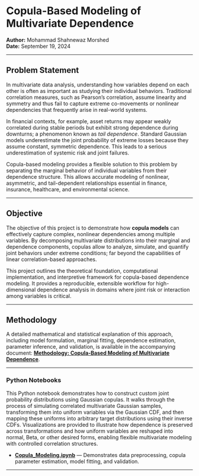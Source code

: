 # Copula-Based Modeling of Multivariate Dependence

**Author:** Mohammad Shahnewaz Morshed  
**Date:** September 19, 2024  

---

## Problem Statement  
In multivariate data analysis, understanding how variables depend on each other is often as important as studying their individual behaviors. Traditional correlation measures, such as Pearson’s correlation, assume linearity and symmetry and thus fail to capture extreme co-movements or nonlinear dependencies that frequently arise in real-world systems.  

In financial contexts, for example, asset returns may appear weakly correlated during stable periods but exhibit strong dependence during downturns; a phenomenon known as *tail dependence*. Standard Gaussian models underestimate the joint probability of extreme losses because they assume constant, symmetric dependence. This leads to a serious underestimation of systemic risk and joint failures.  

Copula-based modeling provides a flexible solution to this problem by separating the marginal behavior of individual variables from their dependence structure. This allows accurate modeling of nonlinear, asymmetric, and tail-dependent relationships essential in finance, insurance, healthcare, and environmental science.  

---

## Objective  
The objective of this project is to demonstrate how **copula models** can effectively capture complex, nonlinear dependencies among multiple variables. By decomposing multivariate distributions into their marginal and dependence components, copulas allow to analyze, simulate, and quantify joint behaviors under extreme conditions; far beyond the capabilities of linear correlation-based approaches.  

This project outlines the theoretical foundation, computational implementation, and interpretive framework for copula-based dependence modeling. It provides a reproducible, extensible workflow for high-dimensional dependence analysis in domains where joint risk or interaction among variables is critical.  

---

## Methodology  
A detailed mathematical and statistical explanation of this approach, including model formulation, marginal fitting, dependence estimation, parameter inference, and validation, is available in the accompanying document: **[Methodology: Copula-Based Modeling of Multivariate Dependence](https://github.com/ShahnewazMorshed/Gaussian-Copula/blob/main/Copula-Based%20Modeling%20of%20Multivariate%20Dependence.pdf)**.    

---

### Python Notebooks  
This Python notebook demonstrates how to construct custom joint probability distributions using Gaussian copulas. It walks through the process of simulating correlated multivariate Gaussian samples, transforming them into uniform variables via the Gaussian CDF, and then mapping these uniforms into arbitrary target distributions using their inverse CDFs. Visualizations are provided to illustrate how dependence is preserved across transformations and how uniform variables are reshaped into normal, Beta, or other desired forms, enabling flexible multivariate modeling with controlled correlation structures.

- **[Copula_Modeling.ipynb](https://github.com/ShahnewazMorshed/Gaussian-Copula/blob/main/Copula_Modeling.ipynb)** — Demonstrates data preprocessing, copula parameter estimation, model fitting, and validation.  

---
